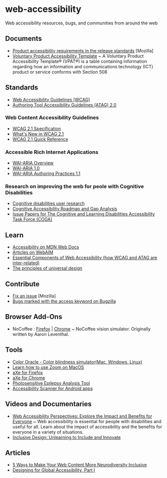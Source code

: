 # web-accessibility
Web accessibility resources, bugs, and communities from around the web

## Documents

* [Product accessibility requirements in the release standards](https://docs.google.com/document/d/1NaCEIshLuXzqxJbpSNFmzeUigcMpReGD1JzPknnpvlo/edit#heading=h.otzjplb9vdv1) [Mozilla]
* [Voluntary Product Accessibility Template](https://en.wikipedia.org/wiki/Voluntary_Product_Accessibility_Template)
 ~ A Voluntary Product Accessibility Template® (VPAT®) is a table containing information regarding how an information and communications technology (ICT) product or service conforms with Section 508
 
 ## Standards
 
 - [Web Accessibility Guidelines (WCAG)](https://www.w3.org/TR/WCAG21/)
 - [Authoring Tool Accessibility Guidelines (ATAG) 2.0](https://www.w3.org/TR/ATAG20/)
 
 ### Web Content Accessibility Guidelines
 
 - [WCAG 2.1 Specification](https://www.w3.org/TR/WCAG21/)
 - [What's New in WCAG 2.1](https://www.w3.org/WAI/standards-guidelines/wcag/new-in-21/)
 - [WCAG 2.1 Quick Reference](https://www.w3.org/WAI/WCAG21/quickref/)
 
 ### Accessible Rich Internet Applications
 
 - [WAI-ARIA Overview](http://www.w3.org/WAI/intro/aria.php)
 - [WAI-ARIA 1.0](http://www.w3.org/TR/wai-aria/)
 - [WAI-ARIA Authoring Practices 1.1](https://www.w3.org/TR/wai-aria-practices-1.1/)
 
 ### Research on improving the web for peole with Cognitive Disabilities
 
 - [Cognitive disabilities user research](https://w3c.github.io/coga/user-research/)
 - [Cognitive Accessibility Roadmap and Gap Analysis](https://w3c.github.io/coga/gap-analysis/)
 - [Issue Papers for The Cognitive and Learning Disabilities Accessibility Task Force (COGA)](https://w3c.github.io/coga/issue-papers/)
 
 ## Learn
 
 - [Accessibility on MDN Web Docs](https://developer.mozilla.org/en-US/docs/Web/Accessibility)
 - [Articles on WebAIM](https://webaim.org/articles/)
 - [Essential Components of Web Accessibility (how WCAG and ATAG are inter-related)](https://www.w3.org/WAI/intro/components.php)
 - [The principles of universal design](https://projects.ncsu.edu/ncsu/design/cud/pubs_p/docs/poster.pdf)
 
 ## Contribute
 
 * [Fix an issue](https://codetribute.mozilla.org/projects/a11y) [Mozilla]
 * [Bugs marked with the access keyword on Bugzilla](https://bugzilla.mozilla.org/buglist.cgi?list_id=14717192&o1=substring&v1=access&f1=keywords&resolution=---&classification=Client%20Software&classification=Developer%20Infrastructure&classification=Components&classification=Server%20Software&classification=Other&query_format=advanced)

## Browser Add-Ons

* NoCoffee : [Firefox](https://addons.mozilla.org/en-US/firefox/addon/nocoffee/) | [Chrome](https://chrome.google.com/webstore/detail/nocoffee/jjeeggmbnhckmgdhmgdckeigabjfbddl?hl=en-GB) ~ NoCoffee vision simulator. Originally written by Aaron Leventhal.

## Tools

- [Color Oracle - Color blindness simulator(Mac, Windows, Linux)](http://www.colororacle.org/index.html)
- [Learn how to use Zoom on MacOS](https://mcmw.abilitynet.org.uk/macos-mojave-magnifying-screen)
- [aXe for Firefox](https://addons.mozilla.org/en-US/firefox/addon/axe-devtools/)
- [aXe for Chrome](https://chrome.google.com/webstore/detail/axe/lhdoppojpmngadmnindnejefpokejbdd)
- [Photosensitive Epilepsy Analysis Tool](https://trace.umd.edu/peat/)
- [Accessibility Scanner for Android apps](https://play.google.com/store/apps/details?id=com.google.android.apps.accessibility.auditor)

## Videos and Documentaries

* [Web Accessibility Perspectives: Explore the Impact and Benefits for Everyone](https://www.w3.org/WAI/perspective-videos/) ~ Web accessibility is essential for people with disabilities and useful for all. Learn about the impact of accessibility and the benefits for everyone in a variety of situations.
* [Inclusive Design: Unlearning to Include and Innovate](https://www.youtube.com/watch?v=uE543v8kj50&list=PLYiaJo7rYNXIUOhbjr1KJUlMdqB_6mweL&index=3&t=0s)

## Articles

* [5 Ways to Make Your Web Content More Neurodiversity Inclusive](http://nosmag.org/5-ways-to-make-your-web-content-more-neurodiversity-inclusive/)
* [Designing for Global Accessibility, Part I](https://design.google/library/designing-global-accessibility-part-1/)
